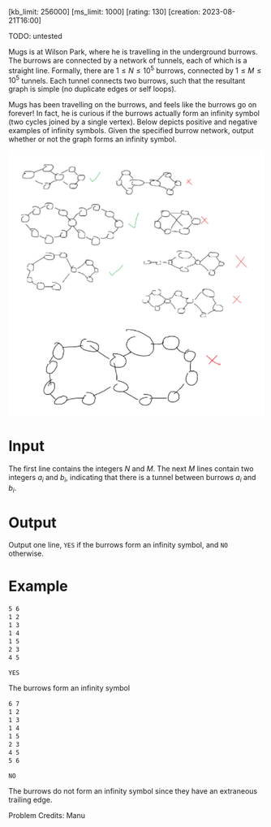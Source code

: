 [kb_limit: 256000]
[ms_limit: 1000]
[rating: 130]
[creation: 2023-08-21T16:00]

TODO: untested

Mugs is at Wilson Park, where he is travelling in the underground burrows. The burrows are connected by a network of tunnels, each of which is a straight line. Formally, there are $1 \le N \le 10^5$ burrows, connected by $1 \le M \le 10^5$ tunnels. Each tunnel connects two burrows, such that the resultant graph is simple (no duplicate edges or self loops).

Mugs has been travelling on the burrows, and feels like the burrows go on forever! In fact, he is curious if the burrows actually form an infinity symbol (two cycles joined by a single vertex). Below depicts positive and negative examples of infinity symbols. Given the specified burrow network, output whether or not the graph forms an infinity symbol. 

![infinity example](infinity.png)
# Input

The first line contains the integers $N$ and $M$. The next $M$ lines contain two integers $a_i$ and $b_i$, indicating that there is a tunnel between burrows $a_i$ and $b_i$.
# Output

Output one line, `YES` if the burrows form an infinity symbol, and `NO` otherwise.

# Example
```in
5 6
1 2
1 3
1 4
1 5
2 3
4 5
```
```out
YES
```

The burrows form an infinity symbol

```in
6 7
1 2
1 3
1 4
1 5
2 3
4 5
5 6
```
```out
NO
```

The burrows do not form an infinity symbol since they have an extraneous trailing edge.

Problem Credits: Manu